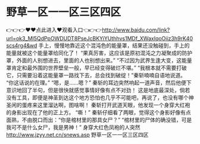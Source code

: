 # 野草一区一一区三区四区
👉👉👉♥♥点此进入♥观看入口👈👉👉http://www.baidu.com/link?url=ok3_Ml5QdPpOWDUDT8PseJcBKYiYUthhvs1MDf_XWaxIqoOiiz3h9rK40scs4rg4&wd
 手上，慢慢地靠近这个混沌色的能量罩，结果还没触碰到，手上的能量就被这个能量罩给同化了！
    “果真厉害，这应该是原初混沌之力凝聚成的防护罩，外面的人别想进去，里面的人也别想出来。”
    “不过因为武界生逢大变，这能量罩肯定和最外围的世界壁垒一般，早已经变得破烂不堪。”
    “我根本就不需要打破它，只需要沿着这能量罩一路找下去，总会找到破绽！”秦斩喃喃自语地说道。
    “你这话说的在理。”
    “嗯，是……嗯？”
    秦斩的耳边突然响起一道声音，然后他便下意识地回了半句，但是很快就感觉事情好像有点不对劲！
    这是地底最深处，倘若没有工具，即便是神圣到达这个地方恐怕也几乎不可能吧，再说了，也没有哪个神圣闲的蛋疼来这里溜达啊，图啥啊！
    秦斩打开武道天眼，他发现一个身穿大红袍的身影出现在了他的正上方。
    “嘶！”
    秦斩仔细看了两眼，觉得这个身影好像有点面熟，不由脱口而出：“你是棺材里的那具女尸？”
    “棺材里的尸体的确没错，可是我可不是什么女尸，我是男神！”
    身穿大红色凤袍的人突然
http://www.jzyy.net.cn/snews.asp
野草一区一一区三区四区
